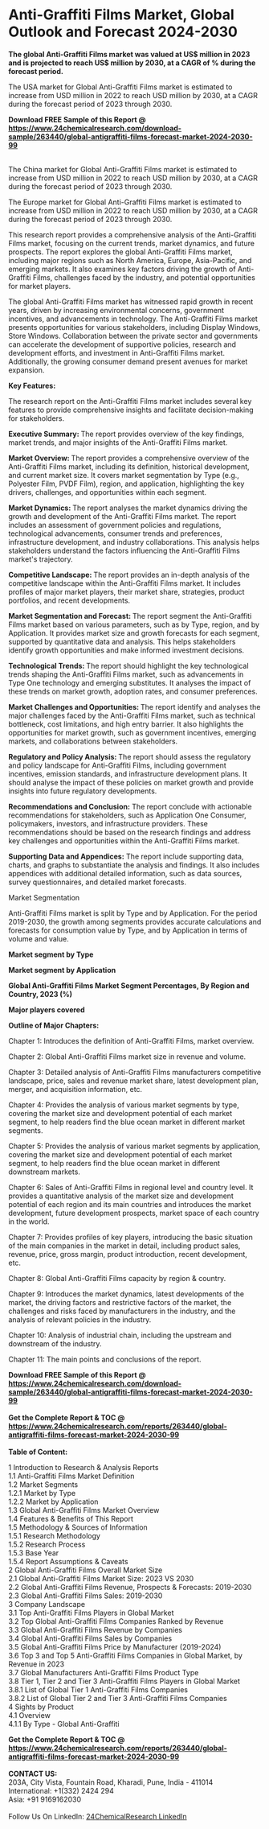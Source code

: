 <h1>Anti-Graffiti Films Market, Global Outlook and Forecast 2024-2030</h1><p><strong>The global Anti-Graffiti Films market was valued at US$ million in 2023 and is projected to reach US$ million by 2030, at a CAGR of % during the forecast period.</strong></p><p>
</p><p>The USA market for Global Anti-Graffiti Films market is estimated to increase from USD million in 2022 to reach USD million by 2030, at a CAGR during the forecast period of 2023 through 2030.</p><div><b>Download FREE Sample of this Report @ 
            <a href="https://www.24chemicalresearch.com/download-sample/263440/global-antigraffiti-films-forecast-market-2024-2030-99">
            https://www.24chemicalresearch.com/download-sample/263440/global-antigraffiti-films-forecast-market-2024-2030-99</a></b></div><br><p>
</p><p>The China market for Global Anti-Graffiti Films market is estimated to increase from USD million in 2022 to reach USD million by 2030, at a CAGR during the forecast period of 2023 through 2030.</p><p>
</p><p>The Europe market for Global Anti-Graffiti Films market is estimated to increase from USD million in 2022 to reach USD million by 2030, at a CAGR during the forecast period of 2023 through 2030.</p><p>
</p><p>This research report provides a comprehensive analysis of the Anti-Graffiti Films market, focusing on the current trends, market dynamics, and future prospects. The report explores the global Anti-Graffiti Films market, including major regions such as North America, Europe, Asia-Pacific, and emerging markets. It also examines key factors driving the growth of Anti-Graffiti Films, challenges faced by the industry, and potential opportunities for market players.</p><p>
The global Anti-Graffiti Films market has witnessed rapid growth in recent years, driven by increasing environmental concerns, government incentives, and advancements in technology. The Anti-Graffiti Films market presents opportunities for various stakeholders, including Display Windows, Store Windows. Collaboration between the private sector and governments can accelerate the development of supportive policies, research and development efforts, and investment in Anti-Graffiti Films market. Additionally, the growing consumer demand present avenues for market expansion.</p><p>
<strong>Key Features:</strong></p><p>
The research report on the Anti-Graffiti Films market includes several key features to provide comprehensive insights and facilitate decision-making for stakeholders.</p><p>
<strong>Executive Summary: </strong>The report provides overview of the key findings, market trends, and major insights of the Anti-Graffiti Films market.</p><p>
<strong>Market Overview: </strong>The report provides a comprehensive overview of the Anti-Graffiti Films market, including its definition, historical development, and current market size. It covers market segmentation by Type (e.g., Polyester Film, PVDF Film), region, and application, highlighting the key drivers, challenges, and opportunities within each segment.</p><p>
<strong>Market Dynamics: </strong>The report analyses the market dynamics driving the growth and development of the Anti-Graffiti Films market. The report includes an assessment of government policies and regulations, technological advancements, consumer trends and preferences, infrastructure development, and industry collaborations. This analysis helps stakeholders understand the factors influencing the Anti-Graffiti Films market's trajectory.</p><p>
<strong>Competitive Landscape: </strong>The report provides an in-depth analysis of the competitive landscape within the Anti-Graffiti Films market. It includes profiles of major market players, their market share, strategies, product portfolios, and recent developments.</p><p>
<strong>Market Segmentation and Forecast: </strong>The report segment the Anti-Graffiti Films market based on various parameters, such as by Type, region, and by Application. It provides market size and growth forecasts for each segment, supported by quantitative data and analysis. This helps stakeholders identify growth opportunities and make informed investment decisions.</p><p>
<strong>Technological Trends: </strong>The report should highlight the key technological trends shaping the Anti-Graffiti Films market, such as advancements in Type One technology and emerging substitutes. It analyses the impact of these trends on market growth, adoption rates, and consumer preferences.</p><p>
<strong>Market Challenges and Opportunities: </strong>The report identify and analyses the major challenges faced by the Anti-Graffiti Films market, such as technical bottleneck, cost limitations, and high entry barrier. It also highlights the opportunities for market growth, such as government incentives, emerging markets, and collaborations between stakeholders.</p><p>
<strong>Regulatory and Policy Analysis: </strong>The report should assess the regulatory and policy landscape for Anti-Graffiti Films, including government incentives, emission standards, and infrastructure development plans. It should analyse the impact of these policies on market growth and provide insights into future regulatory developments.</p><p>
<strong>Recommendations and Conclusion:</strong> The report conclude with actionable recommendations for stakeholders, such as Application One Consumer, policymakers, investors, and infrastructure providers. These recommendations should be based on the research findings and address key challenges and opportunities within the Anti-Graffiti Films market.</p><p>
<strong>Supporting Data and Appendices:</strong> The report include supporting data, charts, and graphs to substantiate the analysis and findings. It also includes appendices with additional detailed information, such as data sources, survey questionnaires, and detailed market forecasts.</p><p>
Market Segmentation</p><p>
Anti-Graffiti Films market is split by Type and by Application. For the period 2019-2030, the growth among segments provides accurate calculations and forecasts for consumption value by Type, and by Application in terms of volume and value.</p><p>
<strong>Market segment by Type</strong></p><p>
</p><p>
</p><p><strong>Market segment by Application</strong></p><p>
</p><p>
</p><p><strong>Global Anti-Graffiti Films Market Segment Percentages, By Region and Country, 2023 (%)</strong></p><p>
</p><p>
</p><p></p><p>
</p><p><strong>Major players covered</strong></p><p>
</p><p>
</p><p><strong>Outline of Major Chapters:</strong></p><p>
Chapter 1: Introduces the definition of Anti-Graffiti Films, market overview.</p><p>
Chapter 2: Global Anti-Graffiti Films market size in revenue and volume.</p><p>
Chapter 3: Detailed analysis of Anti-Graffiti Films manufacturers competitive landscape, price, sales and revenue market share, latest development plan, merger, and acquisition information, etc.</p><p>
Chapter 4: Provides the analysis of various market segments by type, covering the market size and development potential of each market segment, to help readers find the blue ocean market in different market segments.</p><p>
Chapter 5: Provides the analysis of various market segments by application, covering the market size and development potential of each market segment, to help readers find the blue ocean market in different downstream markets.</p><p>
Chapter 6: Sales of Anti-Graffiti Films in regional level and country level. It provides a quantitative analysis of the market size and development potential of each region and its main countries and introduces the market development, future development prospects, market space of each country in the world.</p><p>
Chapter 7: Provides profiles of key players, introducing the basic situation of the main companies in the market in detail, including product sales, revenue, price, gross margin, product introduction, recent development, etc.</p><p>
Chapter 8: Global Anti-Graffiti Films capacity by region &amp; country.</p><p>
Chapter 9: Introduces the market dynamics, latest developments of the market, the driving factors and restrictive factors of the market, the challenges and risks faced by manufacturers in the industry, and the analysis of relevant policies in the industry.</p><p>
Chapter 10: Analysis of industrial chain, including the upstream and downstream of the industry.</p><p>
Chapter 11: The main points and conclusions of the report.</p><div><b>Download FREE Sample of this Report @ 
            <a href="https://www.24chemicalresearch.com/download-sample/263440/global-antigraffiti-films-forecast-market-2024-2030-99">
            https://www.24chemicalresearch.com/download-sample/263440/global-antigraffiti-films-forecast-market-2024-2030-99</a></b></div><br><div><b>Get the Complete Report & TOC @ 
            <a href="https://www.24chemicalresearch.com/reports/263440/global-antigraffiti-films-forecast-market-2024-2030-99">
            https://www.24chemicalresearch.com/reports/263440/global-antigraffiti-films-forecast-market-2024-2030-99</a></b></div><br>
            <b>Table of Content:</b><p>1 Introduction to Research & Analysis Reports<br />
    1.1 Anti-Graffiti Films Market Definition<br />
    1.2 Market Segments<br />
        1.2.1 Market by Type<br />
        1.2.2 Market by Application<br />
    1.3 Global Anti-Graffiti Films Market Overview<br />
    1.4 Features & Benefits of This Report<br />
    1.5 Methodology & Sources of Information<br />
        1.5.1 Research Methodology<br />
        1.5.2 Research Process<br />
        1.5.3 Base Year<br />
        1.5.4 Report Assumptions & Caveats<br />
2 Global Anti-Graffiti Films Overall Market Size<br />
    2.1 Global Anti-Graffiti Films Market Size: 2023 VS 2030<br />
    2.2 Global Anti-Graffiti Films Revenue, Prospects & Forecasts: 2019-2030<br />
    2.3 Global Anti-Graffiti Films Sales: 2019-2030<br />
3 Company Landscape<br />
    3.1 Top Anti-Graffiti Films Players in Global Market<br />
    3.2 Top Global Anti-Graffiti Films Companies Ranked by Revenue<br />
    3.3 Global Anti-Graffiti Films Revenue by Companies<br />
    3.4 Global Anti-Graffiti Films Sales by Companies<br />
    3.5 Global Anti-Graffiti Films Price by Manufacturer (2019-2024)<br />
    3.6 Top 3 and Top 5 Anti-Graffiti Films Companies in Global Market, by Revenue in 2023<br />
    3.7 Global Manufacturers Anti-Graffiti Films Product Type<br />
    3.8 Tier 1, Tier 2 and Tier 3 Anti-Graffiti Films Players in Global Market<br />
        3.8.1 List of Global Tier 1 Anti-Graffiti Films Companies<br />
        3.8.2 List of Global Tier 2 and Tier 3 Anti-Graffiti Films Companies<br />
4 Sights by Product<br />
    4.1 Overview<br />
        4.1.1 By Type - Global Anti-Graffiti</p><div><b>Get the Complete Report & TOC @ 
            <a href="https://www.24chemicalresearch.com/reports/263440/global-antigraffiti-films-forecast-market-2024-2030-99">
            https://www.24chemicalresearch.com/reports/263440/global-antigraffiti-films-forecast-market-2024-2030-99</a></b></div><br><b>CONTACT US:</b><br>
            203A, City Vista, Fountain Road, Kharadi, Pune, India - 411014<br>
            International: +1(332) 2424 294<br>
            Asia: +91 9169162030 <br><br>
            Follow Us On LinkedIn: <a href="https://www.linkedin.com/company/24chemicalresearch/">24ChemicalResearch LinkedIn</a>
